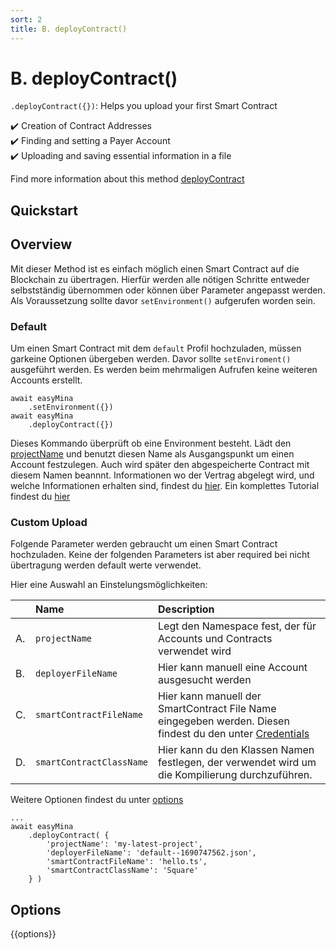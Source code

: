 ```yaml
---
sort: 2
title: B. deployContract()
---
```


# B. deployContract()

`.deployContract({})`: Helps you upload your first Smart Contract

:heavy_check_mark: Creation of Contract Addresses  
:heavy_check_mark: Finding and setting a Payer Account  
:heavy_check_mark: Uploading and saving essential information in a file  

Find more information about this method [deployContract](../deployContract)


## Quickstart

## Overview
 
 Mit dieser Method ist es einfach möglich einen Smart Contract auf die Blockchain zu übertragen. Hierfür werden alle nötigen Schritte entweder selbstständig übernommen oder können über Parameter angepasst werden. Als Voraussetzung sollte davor `setEnvironment()` aufgerufen worden sein.

### Default
Um einen Smart Contract mit dem `default` Profil hochzuladen, müssen garkeine Optionen übergeben werden. Davor sollte `setEnviroment()` ausgeführt werden. Es werden beim mehrmaligen Aufrufen keine weiteren Accounts erstellt. 

```
await easyMina
    .setEnvironment({})
await easyMina
    .deployContract({})
```

Dieses Kommando überprüft ob eine Environment besteht. Lädt den [projectName](../options/meta__name.html) und benutzt diesen Name als Ausgangspunkt um einen Account festzulegen. Auch wird später den abgespeicherte Contract mit diesem Namen beannnt. Informationen wo der Vertrag abgelegt wird, und welche Informationen erhalten sind, findest du [hier](../methods/setEnvironment.html#a-credentials). Ein komplettes Tutorial findest du [hier](../tutorials/deploy_contract.html)


### Custom Upload
Folgende Parameter werden gebraucht um einen Smart Contract hochzuladen. Keine der folgenden Parameters ist aber required bei nicht übertragung werden default werte verwendet.

Hier eine Auswahl an Einstelungsmöglichkeiten:

| | **Name** | **Description** |
|:--|:--|:--|
| A. | `projectName` | Legt den Namespace fest, der für Accounts und Contracts verwendet wird |
| B. | `deployerFileName` | Hier kann manuell eine Account ausgesucht werden |
| C. | `smartContractFileName` | Hier kann manuell der SmartContract File Name eingegeben werden. Diesen findest du den unter [Credentials](./methods/setEnvironment.html#a-credentials) |
| D. | `smartContractClassName` | Hier kann du den Klassen Namen festlegen, der verwendet wird um die Kompilierung durchzuführen. |

Weitere Optionen findest du unter [options](#options)


```
...
await easyMina
    .deployContract( { 
        'projectName': 'my-latest-project',
        'deployerFileName': 'default--1690747562.json',
        'smartContractFileName': 'hello.ts',
        'smartContractClassName': 'Square'
    } )
```



## Options

{{options}}